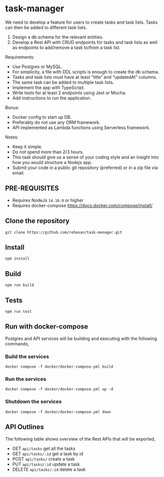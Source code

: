 # task-manager

We need to develop a feature for users to create tasks and task lists. Tasks can then be added to different task lists.
1. Design a db schema for the relevant entities.
2. Develop a Rest API with CRUD endpoints for tasks and task lists as well as endpoints to add/remove a task to/from a task list.

Requirements:
- Use Postgres or MySQL.
- For simplicity, a file with DDL scripts is enough to create the db schema.
- Tasks and task lists must have at least “title” and “updatedAt” columns.
- The same task can be added to multiple task lists.
- Implement the app with TypeScript.
- Write tests for at least 2 endpoints using Jest or Mocha.
- Add instructions to run the application.

Bonus:
- Docker config to start up DB.
- Preferably do not use any ORM framework.
- API implemented as Lambda functions using Serverless framework.

Notes:
- Keep it simple.
- Do not spend more than 2/3 hours.
- This task should give us a sense of your coding style and an insight into how you would structure a Nodejs app.
- Submit your code in a public git repository (preferred) or in a zip file via email.

## PRE-REQUISITES

- Requires NodeJs `14.16.0` or higher
- Requires docker-compose https://docs.docker.com/compose/install/

## Clone the repository

    git clone https://github.com/rehasan/task-manager.git

## Install

    npm install

## Build

    npm run build
  
## Tests

    npm run test

## Run with docker-compose

Postgres and API services will be building and executing with the following commands,

### Build the services

    docker compose -f docker/docker-compose.yml build

### Run the services

    docker compose -f docker/docker-compose.yml up -d

### Shutdown the services

    docker compose -f docker/docker-compose.yml down

## API Outlines

The following table shows overview of the Rest APIs that will be exported,

- GET     `api/tasks`	            get all the tasks
- GET     `api/tasks/:id`           get a task by id
- POST    `api/tasks/`              create a task
- PUT     `api/tasks/:id`           update a task
- DELETE  `api/tasks/:id`           delete a task